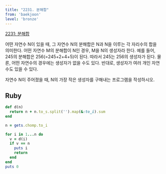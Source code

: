 ```yaml
---
title: "2231. 분해합"
from: 'baekjoon'
level: 'bronze'
---
```


[2231: 분해합](https://www.acmicpc.net/problem/2231) 

어떤 자연수 N이 있을 때, 그 자연수 N의 분해합은 N과 N을 이루는 각 자리수의 합을 의미한다. 어떤 자연수 M의 분해합이 N인 경우, M을 N의 생성자라 한다. 예를 들어, 245의 분해합은 256(=245+2+4+5)이 된다. 따라서 245는 256의 생성자가 된다. 물론, 어떤 자연수의 경우에는 생성자가 없을 수도 있다. 반대로, 생성자가 여러 개인 자연수도 있을 수 있다.

자연수 N이 주어졌을 때, N의 가장 작은 생성자를 구해내는 프로그램을 작성하시오.

## Ruby

```rb
def d(n)
  return n + n.to_s.split('').map(&:to_i).sum
end

n = gets.chomp.to_i

for i in 1...n do 
  v = d(i)
  if v == n
    puts i 
    return 
  end
end
puts 0
```